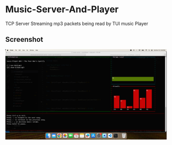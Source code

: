 # Music-Server-And-Player
TCP Server Streaming mp3 packets being read by TUI music Player

## Screenshot
![alt Running on my mac](https://github.com/MoMus2000/Music-Server-And-Player/blob/main/Sasta-Player.png)

